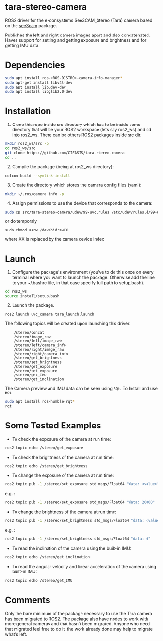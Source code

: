 tara-stereo-camera
==================

ROS2 driver for the e-consystems See3CAM_Stereo (Tara) camera based on the 
[see3cam](https://github.com/dilipkumar25/see3cam) package.

Publishes the left and right camera images apart and also concatenated. Haves support for setting and getting exposure and brightness and for getting IMU data.

Dependencies
============
```bash
sudo apt install ros-<ROS-DISTRO>-camera-info-manager*
sudo apt-get install libv4l-dev
sudo apt install libudev-dev
sudo apt install libglib2.0-dev
```

Installation
============

1) Clone this repo inside src directory which has to be inside some directory that will be your ROS2 workspace (lets say ros2_ws) and cd into ros2_ws. There can be others ROS2 packages inside src dir.
```bash
mkdir ros2_ws/src -p
cd ros2_ws/src
git clone https://github.com/CIFASIS/tara-stereo-camera
cd ..
```
2) Compile the package (being at ros2_ws directory):
```bash
colcon build --symlink-install
```
3) Create the directory which stores the camera config files (yaml):
```bash
mkdir ~/.ros/camera_info -p 
```
4) Assign permissions to use the device that corresponds to the camera:
```bash
sudo cp src/tara-stereo-camera/udev/99-uvc.rules /etc/udev/rules.d/99-uvc.rules
```
or do temporaly 
```
sudo chmod a+rw /dev/hidrawXX
```
where XX is replaced by the camera device index

Launch
======

1) Configure the package's environment (you've to do this once on every terminal where you want to launch the package. Otherwise add the line to your ~/.bashrc file, in that case specify full path to setup.bash).
```bash
cd ros2_ws
source install/setup.bash
```
2) Launch the package.
```bash
ros2 launch uvc_camera tara_launch.launch
```

The following topics will be created upon launching this driver.
```
    /stereo/concat
    /stereo/image_raw
    /stereo/left/image_raw
    /stereo/left/camera_info
    /stereo/right/image_raw
    /stereo/right/camera_info
    /stereo/get_brightness
    /stereo/set_brightness
    /stereo/get_exposure
    /stereo/set_exposure
    /stereo/get_IMU
    /stereo/get_inclination
```

The Camera preview and IMU data can be seen using `RQt`.
To Install and use `RQt`
```bash
sudo apt install ros-humble-rqt*
rqt
```

Some Tested Examples
====================

* To check the exposure of the camera at run time:

```bash
ros2 topic echo /stereo/get_exposure
```
    
* To check the brightness of the camera at run time:

```bash
ros2 topic echo /stereo/get_brightness
```
    
* To change the exposure of the camera at run time:

```bash
ros2 topic pub -1 /stereo/set_exposure std_msgs/Float64 "data: <value>"
```

e.g. :

```bash
ros2 topic pub -1 /stereo/set_exposure std_msgs/Float64 "data: 20000"
```

* To change the brightness of the camera at run time:

```bash
ros2 topic pub -1 /stereo/set_brightness std_msgs/Float64 "data: <value>"
```

e.g. :

```bash
ros2 topic pub -1 /stereo/set_brightness std_msgs/Float64 "data: 6"
```

* To read the inclination of the camera using the built-in IMU:

```bash
ros2 topic echo /stereo/get_inclination
```

* To read the angular velocity and linear acceleration of the camera using built-in IMU:

```bash
ros2 topic echo /stereo/get_IMU
```

Comments
========

Only the bare minimum of the package necessary to use the Tara camera has been migrated to ROS2.
The package also have nodes to work with more general cameras and that hasn't been migrated.
Anyone who need that migrated feel free to do it, the work already done may help to migrate what's left.
